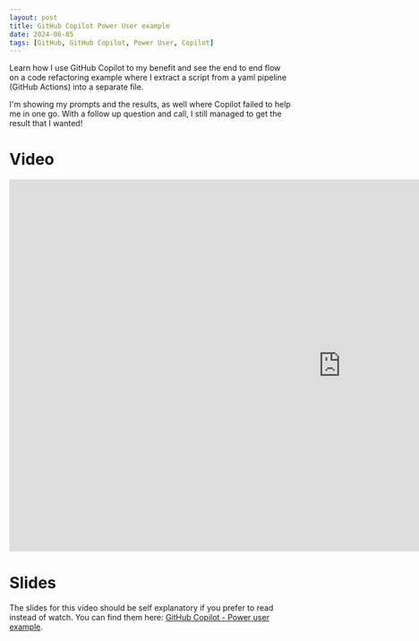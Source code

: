 ```yaml
---
layout: post
title: GitHub Copilot Power User example
date: 2024-06-05
tags: [GitHub, GitHub Copilot, Power User, Copilot]
---
```


Learn how I use GitHub Copilot to my benefit and see the end to end flow on a code refactoring example where I extract a script from a yaml pipeline (GitHub Actions) into a separate file. 

I'm showing my prompts and the results, as well where Copilot failed to help me in one go. With a follow up question and call, I still managed to get the result that I wanted!

# Video

<iframe width="1183" height="665" src="https://www.youtube.com/embed/_DEBSOQC2c0" title="GitHub Copilot - Power user example" frameborder="0" allow="accelerometer; autoplay; clipboard-write; encrypted-media; gyroscope; picture-in-picture; web-share" referrerpolicy="strict-origin-when-cross-origin" allowfullscreen></iframe>

# Slides
The slides for this video should be self explanatory if you prefer to read instead of watch. You can find them here: [GitHub Copilot - Power user example](/slides/20240605_GitHub_Copilot_Power_User.pdf).